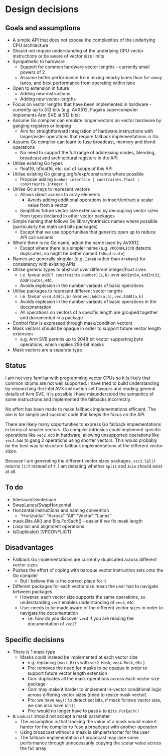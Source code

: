 # Design decisions

## Goals and assumptions

* A simple API that does not expose the complexities of the underlying CPU architecture
* Should not require understanding of the underlying CPU vector instructions or be aware of vector size limits
* Sympathetic to hardware
  * Support for common hardware vector lengths - currently small powers of 2
  * Assume better performance from mixing nearby lanes than far-away lanes, and best performance from operating within lane
* Open to extension in future
  * Adding new instructions
  * Adding new vector lengths
* Focus on vector lengths that have been implemented in hardware - currently up to 512 bits (e.g. AVX512, Fugaku supercomputer implements Arm SVE at 512 bits)
* Assume Go compiler can emulate longer vectors on vector hardware by ganging registers or looping
  * Aim for straightforward integration of hardware instructions with larger/wider operations that require fallback implementations in Go
* Assume Go compiler can learn to fuse broadcast, memory and blend operations
  * No need to support the full range of addressing modes, blending, broadcast and architectural registers in the API
* Utilise existing Go types
  * float16, bfloat16, etc. out of scope of this API
* Utilise existing Go golang.org/x/exp/constraints where possible
  * Propose adding `Number interface { constraints.Float | constraints.Integer }`
* Utilise Go arrays to represent vectors
  * Allows direct access to array elements
    * Avoids adding additional operations to insert/extract a scalar value from a vector
  * Simplifies future vector size extensions by decoupling vector sizes from types declared in other vector packages
* Simple naming that follows Go library/intrinsics names where possible (particularly the math and bits packages)
  * Except that we use opportunities that generics open up to reduce API call variants
* Where there is no Go name, adopt the name used by AVX512
  * Except where there is a simpler name (e.g. `VPCONFLICTD` detects duplicates, so might be better named `IsDuplicate`)
* Names are generally singular (e.g. `IsNaN` rather than `AreNaNs`) for consistency with existing APIs
* Utilise generic types to abstract over different integer/float sizes
  * i.e. favour `Add[T constraints.Number](a,b)` over `AddInt64`, `AddInt32`, `AddFloat64`, etc.
  * Avoids explosion in the number variants of basic operations
* Utilise packages to represent different vector lengths
  * i.e. favour `vec4.Add(a,b)` over `vec.Add4(a,b)`, `vec.Add8(a,b)`
  * Avoids explosion in the number variants of basic operations in the documentation
  * All operations on vectors of a specific length are grouped together and documented in a package
* Control flow is expressed through mask/condition vectors
* Mask vectors should be opaque in order to support future vector length extension
  * e.g. Arm SVE permits up to 2048 bit vector supporting byte operations, which implies 256-bit masks
* Mask vectors are a separate type

  
## Status

I am not very familiar with programming vector CPUs so it is likely that common idioms are not well supported.
I have tried to build understanding by researching the Intel AVX instruction set flavours and reading general details of Arm SVE.
It is possible I have misunderstood the semantics of some instructions and implemented the fallbacks incorrectly.

No effort has been made to make fallback implementations efficient. The aim is for simple
and succinct code that keeps the focus on the API.

There are likely many opportunities to express Go fallback implementations in terms of smaller
vectors. Go compiler intrinsics could implement specific operations like `vec2.Add` in hardware,
allowing unsupported operations like `vec4.Add` to gang 2 operations using shorter vectors.
This would probably be the best way to structure fallback implementations of the different vector sizes.

Because I am generating the different vector sizes packages, `vec2.Split` returns `[1]T` instead of `T`.
I am debating whether `Split` and `Join` should exist at all.


## To do

* Interlace/Deinterlace
* SwapLanes/SwapHorizontal
* Horizontal instructions and naming convention
  * "Horizontal" "Across" "All" "Vector" "Lanes"
* mask.Bits.All() and Bits.ForEach() - easier if we fix mask length
* Loop tail and alignment operations
* IsDuplicate() (VPCONFLICT)


## Disadvantages

* Fallback Go implementations are currently duplicated across different vector sizes
* Pushes the effort of coping with baroque vector instruction sets onto the Go compiler
  * But I believe this is the correct place for it
* Different packages for each vector size mean the user has to navigate between packages
  * However, each vector size supports the same operations, so understanding `vec2` enables understanding of `vec4`, etc.
  * User needs to be made aware of the different vector sizes in order to navigate the documentation
    * i.e. how do you discover `vec4` if you are reading the documentation of `vec2`?


## Specific decisions

* There is 1 mask type
  * Masks could instead be implemented at each vector size
    * e.g. replacing (`mask.Bits` with `vec2.Mask`, `vec4.Mask`, etc.)
    * Pro: removes the need for masks to be opaque in order to support future vector length extension
    * Con: duplicates all the mask operations across each vector size package
    * Con: may make it harder to implement in-vector conditional logic across differing vector sizes (need to resize mask vector)
    * Pro: we have `Any()` to detect set bits, if mask follows vector size, we can also have `All()`
    * Pro: would no longer have to pass `N` to `Bits.ForEach()`
* `Broadcast` should not accept a mask parameter
  * The assumption is that tracking the value of a mask would make it harder for the compiler to fuse a broadcast with another operation
  * Using broadcast without a mask is simpler/shorter for the user
  * The fallback implementation of broadcast may lose some performance through unnecessarily copying the scalar value across the full array
